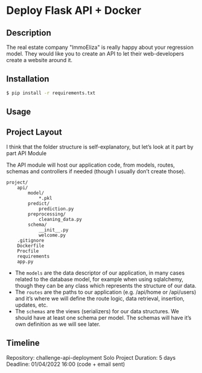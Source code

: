 # Deploy Flask API + Docker

## Description
The real estate company "ImmoEliza" is really happy about your regression model. They would like you to create an API to let their web-developers create a website around it.

## Installation
```bash
$ pip install -r requirements.txt
```

## Usage
## Project Layout

I think that the folder structure is self-explanatory, but let’s look at it part by part API Module

The API module will host our application code, from models, routes, schemas and controllers if needed (though I usually don’t create those).
```
project/
    api/
        model/
            *.pkl
        predict/
            prediction.py
        preprocessing/
            cleaning_data.py
        schema/
            __init__.py
            welcome.py
    .gitignore
    Dockerfile
    Procfile
    requirements
    app.py
```
- The `models` are the data descriptor of our application, in many cases related to the database model, for example when using sqlalchemy, though they can be any class which represents the structure of our data.
- The `routes` are the paths to our application (e.g. /api/home or /api/users) and it’s where we will define the route logic, data retrieval, insertion, updates, etc.
- The `schemas` are the views (serializers) for our data structures. We should have at least one schema per model. The schemas will have it’s own definition as we will see later.

## Timeline
Repository: challenge-api-deployment
Solo Project
Duration: 5 days
Deadline: 01/04/2022 16:00 (code + email sent)
